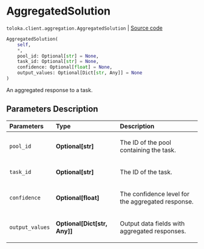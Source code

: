 # AggregatedSolution
`toloka.client.aggregation.AggregatedSolution` | [Source code](https://github.com/Toloka/toloka-kit/blob/v1.1.1/src/client/aggregation.py#L85)

```python
AggregatedSolution(
    self,
    *,
    pool_id: Optional[str] = None,
    task_id: Optional[str] = None,
    confidence: Optional[float] = None,
    output_values: Optional[Dict[str, Any]] = None
)
```

An aggregated response to a task.

## Parameters Description

| Parameters | Type | Description |
| :----------| :----| :-----------|
`pool_id`|**Optional\[str\]**|<p>The ID of the pool containing the task.</p>
`task_id`|**Optional\[str\]**|<p>The ID of the task.</p>
`confidence`|**Optional\[float\]**|<p>The confidence level for the aggregated response.</p>
`output_values`|**Optional\[Dict\[str, Any\]\]**|<p>Output data fields with aggregated responses.</p>
